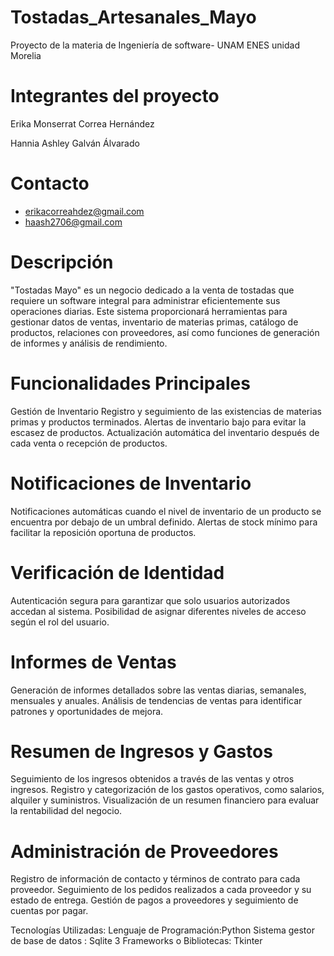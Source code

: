 # Tostadas_Artesanales_Mayo
Proyecto de la materia de Ingeniería de software- UNAM  ENES unidad Morelia

# Integrantes del proyecto
Erika Monserrat Correa Hernández

Hannia Ashley Galván Álvarado

# Contacto
* erikacorreahdez@gmail.com
* haash2706@gmail.com

# Descripción
"Tostadas Mayo" es un negocio dedicado a la venta de tostadas que requiere un software integral para administrar eficientemente sus operaciones diarias. Este sistema proporcionará herramientas para gestionar datos de ventas, inventario de materias primas, catálogo de productos, relaciones con proveedores, así como funciones de generación de informes y análisis de rendimiento.

# Funcionalidades Principales
Gestión de Inventario
Registro y seguimiento de las existencias de materias primas y productos terminados.
Alertas de inventario bajo para evitar la escasez de productos.
Actualización automática del inventario después de cada venta o recepción de productos.
# Notificaciones de Inventario
Notificaciones automáticas cuando el nivel de inventario de un producto se encuentra por debajo de un umbral definido.
Alertas de stock mínimo para facilitar la reposición oportuna de productos.
# Verificación de Identidad
Autenticación segura para garantizar que solo usuarios autorizados accedan al sistema.
Posibilidad de asignar diferentes niveles de acceso según el rol del usuario.
# Informes de Ventas
Generación de informes detallados sobre las ventas diarias, semanales, mensuales y anuales.
Análisis de tendencias de ventas para identificar patrones y oportunidades de mejora.
# Resumen de Ingresos y Gastos
Seguimiento de los ingresos obtenidos a través de las ventas y otros ingresos.
Registro y categorización de los gastos operativos, como salarios, alquiler y suministros.
Visualización de un resumen financiero para evaluar la rentabilidad del negocio.
# Administración de Proveedores
Registro de información de contacto y términos de contrato para cada proveedor.
Seguimiento de los pedidos realizados a cada proveedor y su estado de entrega.
Gestión de pagos a proveedores y seguimiento de cuentas por pagar.


Tecnologías Utilizadas:
Lenguaje de Programación:Python
Sistema gestor de base de datos : Sqlite 3
Frameworks o Bibliotecas: Tkinter
